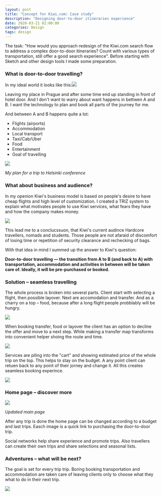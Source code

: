 ```yaml
---
layout: post
title: "Concept for Kiwi.com: Case study"
description: "Designing door-to-door itineraries experience"
date: 2020-03-21 02:00:00
categories: Design
tags: design
---
```


The task: "How would you approach redesign of the Kiwi.com search flow to address a complex door-to-door itineraries? Count with various types of transportation, still offer a good search experience". Before starting with Sketch and other design tools I made some preparation.

### What is door-to-door travelling?

In my ideal world it looks like this:<span class="p800">![](/projects_img/kiwi/doors.jpg)</span>

Leaving my place in Prague and after some time end up standing in front of hotel door. And I don't want to warry about want happens in bettwen A and B. I want the technology to plan and book all parts of the journey for me. 

And between A and B happens quite a lot:

- Flights (airports)
- Accommodation
- Local transport
- Taxi/Cab/Uber
- Food
- Entertainment
- Goal of travelling

*<span class="p500">![](/projects_img/kiwi/plan.jpg)</span>*

*My plan for a trip to Helsinki conference*

### What about business and audience?

In my openion Kiwi's business model is based on people's desire to have cheap flights and high level of customization. I created a TRIZ system to explain what motivates people to use Kiwi services, what fears they have and how the company makes money.

<span class="p800">![](/projects_img/kiwi/system.jpg)</span>

This lead me to a conclucssuon, that Kiwi's current audince Hardcore travellers, nomads and students. Those people are not afaraid of discomfort of losing time or repetition of security clearance and rechecking of bags.

With that idea in mind I summed up the answer to Kiwi's question:

**Door-to-door travelling — the transition from A to B (and back to A) with transportation, accommodation and activities in between will be taken care of. Ideally, it will be pre-purchased or booked.**

### Solution – seamless travelling

The whole process is broken into several parts. Client start with selecting a flight, then possible layover. Next are accomodation and transfer. And as a charry on a top – food, because after a long flight people probblably will be hungry.

<span class="p800 pshadow">![](/projects_img/kiwi/start.jpg)</span>

When booking transfer, food or layover the client has an option to decline the offer and move to a next step. While making a transfer map transforms into convenient helper shoing the route and time.

<span class="p800 pshadow">![](/projects_img/kiwi/transfer.jpg)</span>

Services are piling into the "cart" and showing estimated price of the whole trip on the top. This helps to stay on the budget. A any point client can retuen back to any point of their jorney and change it. All this creates seamless booking experince.

<span class="p800">![](/projects_img/kiwi/seamless.jpg)</span>

### Home page – discover more

<span class="p800 pshadow">![](/projects_img/kiwi/main.jpg)</span>

<span class="p-center">*Updated main page*</span>

After any trip is done the home page can be changed according to a budget and last trips. Easch image is a quick link to purchasing the door-to-door trip. 

Social networks help share experience and promote trips. Also travellers can create their own trips and share selections and seasonal lists.

### Adventures – what will be next?

The goal is set for every trip trip. Boring booking transportation and accommodation are taken care of leaving clients only to choose what they what to do in their next trip.

<span class="p800 pshadow">![](/projects_img/kiwi/airballon.jpg)</span>

